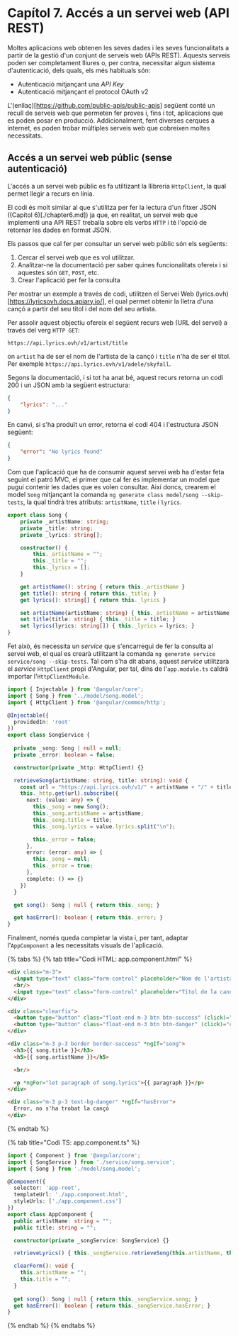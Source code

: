# Capítol 7. Accés a un servei web (API REST)
Moltes aplicacions web obtenen les seves dades i les seves funcionalitats a partir de la gestió d'un conjunt de serveis web (APIs REST). Aquests serveis poden ser completament lliures o, per contra, necessitar algun sistema d'autenticació, dels quals, els més habituals són:
- Autenticació mitjançant una *API Key*
- Autenticació mitjançant el protocol OAuth v2

L'(enllaç)[https://github.com/public-apis/public-apis] següent conté un recull de serveis web que permeten fer proves i, fins i tot, aplicacions que es poden posar en producció. Addicionalment, fent diverses cerques a internet, es poden trobar múltiples serveis web que cobreixen moltes necessitats.

## Accés a un servei web públic (sense autenticació)
L'accés a un servei web públic es fa utiltizant la llibreria `HttpClient`, la qual permet llegir a recurs en línia.

El codi és molt similar al que s'utilitza per fer la lectura d'un fitxer JSON ((Capítol 6)[./chapter6.md]) ja que, en realitat, un servei web que implementi una API REST treballa sobre els verbs `HTTP` i té l'opció de retornar les dades en format JSON.

Els passos que cal fer per consultar un servei web públic són els següents:
1. Cercar el servei web que es vol utilitzar.
2. Analitzar-ne la documentació per saber quines funcionalitats ofereix i si aquestes són `GET`, `POST`, etc.
3. Crear l'aplicació per fer la consulta

Per mostrar un exemple a través de codi, utilitzen el Servei Web (lyrics.ovh)[https://lyricsovh.docs.apiary.io/], el qual permet obtenir la lletra d'una cançó a partir del seu títol i del nom del seu artista.

Per assolir aquest objectiu ofereix el següent recurs web (URL del servei) a través del verg `HTTP GET`:

```url
https://api.lyrics.ovh/v1/artist/title
```

on `artist` ha de ser el nom de l'artista de la cançó i `title` n'ha de ser el títol. Per exemple `https://api.lyrics.ovh/v1/adele/skyfall`.

Segons la documentació, i si tot ha anat bé, aquest recurs retorna un codi 200 i un JSON amb la següent estructura:

```json
{
    "lyrics": "..."
}
```

En canvi, si s'ha produït un error, retorna el codi 404 i l'estructura JSON següent:

```json
{
    "error": "No lyrics found"
}
```

Com que l'aplicació que ha de consumir aquest servei web ha d'estar feta seguint el patró MVC, el primer que cal fer és implementar un model que pugui contenir les dades que es volen consultar. Així doncs, crearem el model `Song` mitjançant la comanda `ng generate class model/song --skip-tests`, la qual tindrà tres atributs: `artistName`, `title` i `lyrics`.

```typescript
export class Song {
    private _artistName: string;
    private _title: string;
    private _lyrics: string[];

    constructor() {
        this._artistName = "";
        this._title = "";
        this._lyrics = [];
    }

    get artistName(): string { return this._artistName }
    get title(): string { return this._title; }
    get lyrics(): string[] { return this._lyrics }

    set artistName(artistName: string) { this._artistName = artistName; }
    set title(title: string) { this._title = title; }
    set lyrics(lyrics: string[]) { this._lyrics = lyrics; }
}
```

Fet això, és necessita un *service* que s'encarregui de fer la consulta al servei web, el qual es crearà utilitzant la comanda `ng generate service service/song --skip-tests`. Tal com s'ha dit abans, aquest *service* utilitzarà el *service* `HttpClient` propi d'Angular, per tal, dins de l'`app.module.ts` caldrà importar l'`HttpClientModule`.

```typescript
import { Injectable } from '@angular/core';
import { Song } from '../model/song.model';
import { HttpClient } from '@angular/common/http';

@Injectable({
  providedIn: 'root'
})
export class SongService {
  
  private _song: Song | null = null;
  private _error: boolean = false;

  constructor(private _http: HttpClient) {}

  retrieveSong(artistName: string, title: string): void {
    const url = "https://api.lyrics.ovh/v1/" + artistName + "/" + title;
    this._http.get(url).subscribe({
      next: (value: any) => {
        this._song = new Song();
        this._song.artistName = artistName;
        this._song.title = title;
        this._song.lyrics = value.lyrics.split("\n");

        this._error = false;
      },
      error: (error: any) => {
        this._song = null;
        this._error = true;
      },
      complete: () => {}
    })
  }

  get song(): Song | null { return this._song; }

  get hasError(): boolean { return this._error; }
}
```

Finalment, només queda completar la vista i, per tant, adaptar l'`AppComponent` a les necessitats visuals de l'aplicació.

{% tabs %}
{% tab title="Codi HTML: app.component.html" %}
```html
<div class="m-3">
  <input type="text" class="form-control" placeholder="Nom de l'artista" aria-label="Nom de l'artista" [(ngModel)]="artistName">
  <br/>
  <input type="text" class="form-control" placeholder="Títol de la cançó" aria-label="Títol de la cançó" [(ngModel)]="title">
</div>

<div class="clearfix">
  <button type="button" class="float-end m-3 btn btn-success" (click)="retrieveLyrics()">Consultar</button>
  <button type="button" class="float-end m-3 btn btn-danger" (click)="clearForm()">Cancel·lar</button>
</div>

<div class="m-3 p-3 border border-success" *ngIf="song">
  <h3>{{ song.title }}</h3>
  <h5>{{ song.artistName }}</h5>

  <br/>

  <p *ngFor="let paragraph of song.lyrics">{{ paragraph }}</p>
</div>

<div class="m-3 p-3 text-bg-danger" *ngIf="hasError">
  Error, no s'ha trobat la cançó
</div>
```
{% endtab %}

{% tab title="Codi TS: app.component.ts" %}
```typescript
import { Component } from '@angular/core';
import { SongService } from './service/song.service';
import { Song } from './model/song.model';

@Component({
  selector: 'app-root',
  templateUrl: './app.component.html',
  styleUrls: ['./app.component.css']
})
export class AppComponent {
  public artistName: string = "";
  public title: string = "";

  constructor(private _songService: SongService) {}

  retrieveLyrics() { this._songService.retrieveSong(this.artistName, this.title); }

  clearForm(): void {
    this.artistName = "";
    this.title = "";
  }
  
  get song(): Song | null { return this._songService.song; }
  get hasError(): boolean { return this._songService.hasError; }
}

```
{% endtab %}
{% endtabs %}